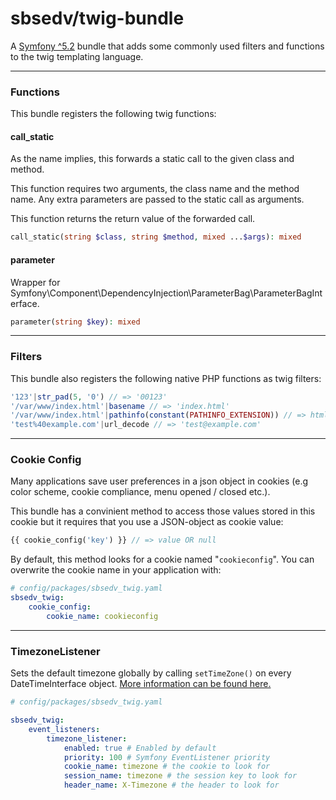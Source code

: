 # sbsedv/twig-bundle

A [Symfony ^5.2](https://symfony.com/) bundle that adds some commonly used filters and functions to the twig templating language.

---

### **Functions**

This bundle registers the following twig functions:

#### **call_static**

As the name implies, this forwards a static call to the given class and method.

This function requires two arguments, the class name and the method name.
Any extra parameters are passed to the static call as arguments.

This function returns the return value of the forwarded call.

```php
call_static(string $class, string $method, mixed ...$args): mixed
```

#### **parameter**

Wrapper for Symfony\Component\DependencyInjection\ParameterBag\ParameterBagInterface.

```php
parameter(string $key): mixed
```

---

### **Filters**

This bundle also registers the following native PHP functions as twig filters:

```php
'123'|str_pad(5, '0') // => '00123'
'/var/www/index.html'|basename // => 'index.html'
'/var/www/index.html'|pathinfo(constant(PATHINFO_EXTENSION)) // => html
'test%40example.com'|url_decode // => 'test@example.com'
```

---

### Cookie Config

Many applications save user preferences in a json object in cookies (e.g color scheme, cookie compliance, menu opened / closed etc.).

This bundle has a convinient method to access those values stored in this cookie but it requires that you use a JSON-object as cookie value:

```php
{{ cookie_config('key') }} // => value OR null
```

By default, this method looks for a cookie named "`cookieconfig`".
You can overwrite the cookie name in your application with:

```yaml
# config/packages/sbsedv_twig.yaml
sbsedv_twig:
    cookie_config:
        cookie_name: cookieconfig
```

---

### **TimezoneListener**

Sets the default timezone globally by calling `setTimeZone()` on every DateTimeInterface object.
[More information can be found here.](https://twig.symfony.com/doc/3.x/filters/date.html#timezone)

```yaml
# config/packages/sbsedv_twig.yaml

sbsedv_twig:
    event_listeners:
        timezone_listener:
            enabled: true # Enabled by default
            priority: 100 # Symfony EventListener priority
            cookie_name: timezone # the cookie to look for
            session_name: timezone # the session key to look for
            header_name: X-Timezone # the header to look for
```
